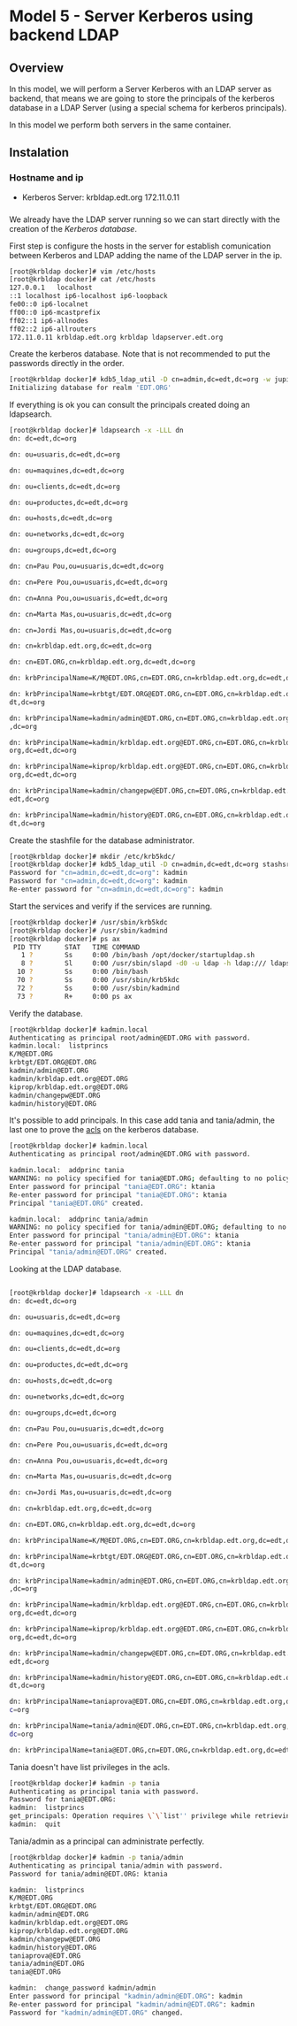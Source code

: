 # Model 5 - Server Kerberos using backend LDAP

## Overview

In this model, we will perform a Server Kerberos with an LDAP server as backend,
that means we are going to store the principals of the kerberos database in a LDAP Server (using a special schema for kerberos principals).

In this model we perform both servers in the same container.

## Instalation

### Hostname and ip

- Kerberos Server: krbldap.edt.org 172.11.0.11

###

We already have the LDAP server running so we can start directly with the creation of the _Kerberos database_.

First step is configure the hosts in the server for establish comunication between Kerberos and LDAP adding the name of the LDAP server in the ip.

 ```bash
[root@krbldap docker]# vim /etc/hosts
[root@krbldap docker]# cat /etc/hosts
127.0.0.1	localhost
::1	localhost ip6-localhost ip6-loopback
fe00::0	ip6-localnet
ff00::0	ip6-mcastprefix
ff02::1	ip6-allnodes
ff02::2	ip6-allrouters
172.11.0.11	krbldap.edt.org krbldap ldapserver.edt.org
 ```

Create the kerberos database.
Note that is not recommended to put the passwords directly in the order.

 ```bash
[root@krbldap docker]# kdb5_ldap_util -D cn=admin,dc=edt,dc=org -w jupiter create -subtrees dc=edt,dc=org -r EDT.ORG -s -P masterkey
Initializing database for realm 'EDT.ORG'
 ```

If everything is ok you can consult the principals created doing an ldapsearch.

 ```bash
[root@krbldap docker]# ldapsearch -x -LLL dn
dn: dc=edt,dc=org

dn: ou=usuaris,dc=edt,dc=org

dn: ou=maquines,dc=edt,dc=org

dn: ou=clients,dc=edt,dc=org

dn: ou=productes,dc=edt,dc=org

dn: ou=hosts,dc=edt,dc=org

dn: ou=networks,dc=edt,dc=org

dn: ou=groups,dc=edt,dc=org

dn: cn=Pau Pou,ou=usuaris,dc=edt,dc=org

dn: cn=Pere Pou,ou=usuaris,dc=edt,dc=org

dn: cn=Anna Pou,ou=usuaris,dc=edt,dc=org

dn: cn=Marta Mas,ou=usuaris,dc=edt,dc=org

dn: cn=Jordi Mas,ou=usuaris,dc=edt,dc=org

dn: cn=krbldap.edt.org,dc=edt,dc=org

dn: cn=EDT.ORG,cn=krbldap.edt.org,dc=edt,dc=org

dn: krbPrincipalName=K/M@EDT.ORG,cn=EDT.ORG,cn=krbldap.edt.org,dc=edt,dc=org

dn: krbPrincipalName=krbtgt/EDT.ORG@EDT.ORG,cn=EDT.ORG,cn=krbldap.edt.org,dc=e
 dt,dc=org

dn: krbPrincipalName=kadmin/admin@EDT.ORG,cn=EDT.ORG,cn=krbldap.edt.org,dc=edt
 ,dc=org

dn: krbPrincipalName=kadmin/krbldap.edt.org@EDT.ORG,cn=EDT.ORG,cn=krbldap.edt.
 org,dc=edt,dc=org

dn: krbPrincipalName=kiprop/krbldap.edt.org@EDT.ORG,cn=EDT.ORG,cn=krbldap.edt.
 org,dc=edt,dc=org

dn: krbPrincipalName=kadmin/changepw@EDT.ORG,cn=EDT.ORG,cn=krbldap.edt.org,dc=
 edt,dc=org

dn: krbPrincipalName=kadmin/history@EDT.ORG,cn=EDT.ORG,cn=krbldap.edt.org,dc=e
 dt,dc=org
 ```
 
Create the stashfile for the database administrator.

 ```bash
[root@krbldap docker]# mkdir /etc/krb5kdc/
[root@krbldap docker]# kdb5_ldap_util -D cn=admin,dc=edt,dc=org stashsrvpw -f /etc/krb5kdc/admin.stash cn=admin,dc=edt,dc=org
Password for "cn=admin,dc=edt,dc=org": kadmin
Password for "cn=admin,dc=edt,dc=org": kadmin
Re-enter password for "cn=admin,dc=edt,dc=org": kadmin

 ```

Start the services and verify if the services are running.
 ```bash
[root@krbldap docker]# /usr/sbin/krb5kdc
[root@krbldap docker]# /usr/sbin/kadmind 
[root@krbldap docker]# ps ax
  PID TTY      STAT   TIME COMMAND
    1 ?        Ss     0:00 /bin/bash /opt/docker/startupldap.sh
    8 ?        Sl     0:00 /usr/sbin/slapd -d0 -u ldap -h ldap:/// ldaps:/// ldapi:///
   10 ?        Ss     0:00 /bin/bash
   70 ?        Ss     0:00 /usr/sbin/krb5kdc
   72 ?        Ss     0:00 /usr/sbin/kadmind
   73 ?        R+     0:00 ps ax
 ```

Verify the database.
 ```bash
[root@krbldap docker]# kadmin.local
Authenticating as principal root/admin@EDT.ORG with password.
kadmin.local:  listprincs 
K/M@EDT.ORG
krbtgt/EDT.ORG@EDT.ORG
kadmin/admin@EDT.ORG
kadmin/krbldap.edt.org@EDT.ORG
kiprop/krbldap.edt.org@EDT.ORG
kadmin/changepw@EDT.ORG
kadmin/history@EDT.ORG
 ```

It's possible to add principals. In this case add tania and tania/admin, the last one to prove the [acls](https://github.com/isx434324/kerberosproject/blob/master/backendLDAP/krbldap.edt.org/kadm5.acl) on the kerberos database.

 ```bash
 [root@krbldap docker]# kadmin.local   
Authenticating as principal root/admin@EDT.ORG with password.

kadmin.local:  addprinc tania
WARNING: no policy specified for tania@EDT.ORG; defaulting to no policy
Enter password for principal "tania@EDT.ORG": ktania
Re-enter password for principal "tania@EDT.ORG": ktania
Principal "tania@EDT.ORG" created.

kadmin.local:  addprinc tania/admin
WARNING: no policy specified for tania/admin@EDT.ORG; defaulting to no policy
Enter password for principal "tania/admin@EDT.ORG": ktania
Re-enter password for principal "tania/admin@EDT.ORG": ktania
Principal "tania/admin@EDT.ORG" created.
 ```

Looking at the LDAP database.

 ```bash
 
 [root@krbldap docker]# ldapsearch -x -LLL dn
dn: dc=edt,dc=org

dn: ou=usuaris,dc=edt,dc=org

dn: ou=maquines,dc=edt,dc=org

dn: ou=clients,dc=edt,dc=org

dn: ou=productes,dc=edt,dc=org

dn: ou=hosts,dc=edt,dc=org

dn: ou=networks,dc=edt,dc=org

dn: ou=groups,dc=edt,dc=org

dn: cn=Pau Pou,ou=usuaris,dc=edt,dc=org

dn: cn=Pere Pou,ou=usuaris,dc=edt,dc=org

dn: cn=Anna Pou,ou=usuaris,dc=edt,dc=org

dn: cn=Marta Mas,ou=usuaris,dc=edt,dc=org

dn: cn=Jordi Mas,ou=usuaris,dc=edt,dc=org

dn: cn=krbldap.edt.org,dc=edt,dc=org

dn: cn=EDT.ORG,cn=krbldap.edt.org,dc=edt,dc=org

dn: krbPrincipalName=K/M@EDT.ORG,cn=EDT.ORG,cn=krbldap.edt.org,dc=edt,dc=org

dn: krbPrincipalName=krbtgt/EDT.ORG@EDT.ORG,cn=EDT.ORG,cn=krbldap.edt.org,dc=e
 dt,dc=org

dn: krbPrincipalName=kadmin/admin@EDT.ORG,cn=EDT.ORG,cn=krbldap.edt.org,dc=edt
 ,dc=org

dn: krbPrincipalName=kadmin/krbldap.edt.org@EDT.ORG,cn=EDT.ORG,cn=krbldap.edt.
 org,dc=edt,dc=org

dn: krbPrincipalName=kiprop/krbldap.edt.org@EDT.ORG,cn=EDT.ORG,cn=krbldap.edt.
 org,dc=edt,dc=org

dn: krbPrincipalName=kadmin/changepw@EDT.ORG,cn=EDT.ORG,cn=krbldap.edt.org,dc=
 edt,dc=org

dn: krbPrincipalName=kadmin/history@EDT.ORG,cn=EDT.ORG,cn=krbldap.edt.org,dc=e
 dt,dc=org

dn: krbPrincipalName=taniaprova@EDT.ORG,cn=EDT.ORG,cn=krbldap.edt.org,dc=edt,d
 c=org

dn: krbPrincipalName=tania/admin@EDT.ORG,cn=EDT.ORG,cn=krbldap.edt.org,dc=edt,
 dc=org

dn: krbPrincipalName=tania@EDT.ORG,cn=EDT.ORG,cn=krbldap.edt.org,dc=edt,dc=org
 
 ```


Tania doesn't have list privileges in the acls.
 ```bash
 [root@krbldap docker]# kadmin -p tania 
Authenticating as principal tania with password.
Password for tania@EDT.ORG: 
kadmin:  listprincs
get_principals: Operation requires \`\`list'' privilege while retrieving list.
kadmin:  quit
 
 ```

Tania/admin as a principal can administrate perfectly.
  
 ```bash
 [root@krbldap docker]# kadmin -p tania/admin
Authenticating as principal tania/admin with password.
Password for tania/admin@EDT.ORG: ktania

kadmin:  listprincs
K/M@EDT.ORG
krbtgt/EDT.ORG@EDT.ORG
kadmin/admin@EDT.ORG
kadmin/krbldap.edt.org@EDT.ORG
kiprop/krbldap.edt.org@EDT.ORG
kadmin/changepw@EDT.ORG
kadmin/history@EDT.ORG
taniaprova@EDT.ORG
tania/admin@EDT.ORG
tania@EDT.ORG

kadmin:  change_password kadmin/admin
Enter password for principal "kadmin/admin@EDT.ORG": kadmin
Re-enter password for principal "kadmin/admin@EDT.ORG": kadmin
Password for "kadmin/admin@EDT.ORG" changed.

 ```
